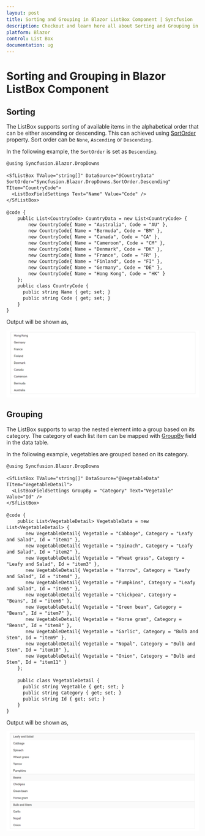 ```yaml
---
layout: post
title: Sorting and Grouping in Blazor ListBox Component | Syncfusion
description: Checkout and learn here all about Sorting and Grouping in Syncfusion Blazor ListBox component and more.
platform: Blazor
control: List Box
documentation: ug
---
```


# Sorting and Grouping in Blazor ListBox Component

## Sorting

The ListBox supports sorting of available items in the alphabetical order that can be either ascending or descending. This can achieved using [SortOrder](https://help.syncfusion.com/cr/blazor/Syncfusion.Blazor.DropDowns.SfListBox-2.html) property. Sort order can be `None`, `Ascending` or `Descending`.

In the following example, the `SortOrder` is set as `Descending`.

```cshtml
@using Syncfusion.Blazor.DropDowns

<SfListBox TValue="string[]" DataSource="@CountryData" SortOrder="Syncfusion.Blazor.DropDowns.SortOrder.Descending" TItem="CountryCode">
  <ListBoxFieldSettings Text="Name" Value="Code" />
</SfListBox>

@code {
    public List<CountryCode> CountryData = new List<CountryCode> {
        new CountryCode{ Name = "Australia", Code = "AU" },
        new CountryCode{ Name = "Bermuda", Code = "BM" },
        new CountryCode{ Name = "Canada", Code = "CA" },
        new CountryCode{ Name = "Cameroon", Code = "CM" },
        new CountryCode{ Name = "Denmark", Code = "DK" },
        new CountryCode{ Name = "France", Code = "FR" },
        new CountryCode{ Name = "Finland", Code = "FI" },
        new CountryCode{ Name = "Germany", Code = "DE" },
        new CountryCode{ Name = "Hong Kong", Code = "HK" }
    };
    public class CountryCode {
      public string Name { get; set; }
      public string Code { get; set; }
    }
}

```

Output will be shown as,

![Sorting in Blazor ListBox](images/blazor-listbox-sorting.png)

## Grouping

The ListBox supports to wrap the nested element into a group based on its category. The category of each list item can be mapped with [GroupBy](https://help.syncfusion.com/cr/blazor/Syncfusion.Blazor.DropDowns.ListBoxFieldSettings.html#Syncfusion_Blazor_DropDowns_ListBoxFieldSettings_GroupBy) field in the data table.

In the following example, vegetables are grouped based on its category.

```cshtml
@using Syncfusion.Blazor.DropDowns

<SfListBox TValue="string[]" DataSource="@VegetableData" TItem="VegetableDetail">
  <ListBoxFieldSettings GroupBy = "Category" Text="Vegetable" Value="Id" />
</SfListBox>

@code {
    public List<VegetableDetail> VegetableData = new List<VegetableDetail> {
       new VegetableDetail{ Vegetable = "Cabbage", Category = "Leafy and Salad", Id = "item1" },
       new VegetableDetail{ Vegetable = "Spinach", Category = "Leafy and Salad", Id = "item2" },
       new VegetableDetail{ Vegetable = "Wheat grass", Category = "Leafy and Salad", Id = "item3" },
       new VegetableDetail{ Vegetable = "Yarrow", Category = "Leafy and Salad", Id = "item4" },
       new VegetableDetail{ Vegetable = "Pumpkins", Category = "Leafy and Salad", Id = "item5" },
       new VegetableDetail{ Vegetable = "Chickpea", Category = "Beans", Id = "item6" },
       new VegetableDetail{ Vegetable = "Green bean", Category = "Beans", Id = "item7" },
       new VegetableDetail{ Vegetable = "Horse gram", Category = "Beans", Id = "item8" },
       new VegetableDetail{ Vegetable = "Garlic", Category = "Bulb and Stem", Id = "item9" },
       new VegetableDetail{ Vegetable = "Nopal", Category = "Bulb and Stem", Id = "item10" },
       new VegetableDetail{ Vegetable = "Onion", Category = "Bulb and Stem", Id = "item11" }
    };

    public class VegetableDetail {
      public string Vegetable { get; set; }
      public string Category { get; set; }
      public string Id { get; set; }
    }
}
```

Output will be shown as,

![Grouping in Blazor ListBox](images/blazor-listbox-grouping.png)